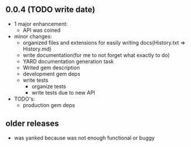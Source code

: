 0.0.4 (TODO write date)
-----------------------

* 1 major enhancement:
  * API was coined
* minor changes:
  * organized files and extensions for easily writing docs(History.txt => History.md)
  * write documentation(for me to not forget what exactly to do)
  * YARD documentation generation task
  * Writed gem description
  * development gem deps
  * write tests
    * organize tests
    * write tests due to new API
* TODO's:
  * production gem deps

older releases
--------------

* was yanked because was not enough functional or buggy
